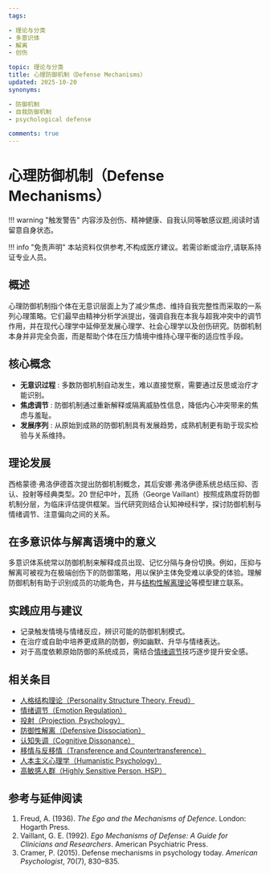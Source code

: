 ```yaml
---
tags:

- 理论与分类
- 多意识体
- 解离
- 创伤

topic: 理论与分类
title: 心理防御机制（Defense Mechanisms）
updated: 2025-10-20
synonyms:

- 防御机制
- 自我防御机制
- psychological defense

comments: true
---
```


# 心理防御机制（Defense Mechanisms）

!!! warning "触发警告"
    内容涉及创伤、精神健康、自我认同等敏感议题,阅读时请留意自身状态。

!!! info "免责声明"
    本站资料仅供参考,不构成医疗建议。若需诊断或治疗,请联系持证专业人员。

## 概述

心理防御机制指个体在无意识层面上为了减少焦虑、维持自我完整性而采取的一系列心理策略。它们最早由精神分析学派提出，强调自我在本我与超我冲突中的调节作用，并在现代心理学中延伸至发展心理学、社会心理学以及创伤研究。防御机制本身并非完全负面，而是帮助个体在压力情境中维持心理平衡的适应性手段。

## 核心概念

- **无意识过程** : 多数防御机制自动发生，难以直接觉察，需要通过反思或治疗才能识别。
- **焦虑调节** : 防御机制通过重新解释或隔离威胁性信息，降低内心冲突带来的焦虑与羞耻。
- **发展序列** : 从原始到成熟的防御机制具有发展趋势，成熟机制更有助于现实检验与关系维持。

## 理论发展

西格蒙德·弗洛伊德首次提出防御机制概念，其后安娜·弗洛伊德系统总结压抑、否认、投射等经典类型。20 世纪中叶，瓦扬（George Vaillant）按照成熟度将防御机制分层，为临床评估提供框架。当代研究则结合认知神经科学，探讨防御机制与情绪调节、注意偏向之间的关系。

## 在多意识体与解离语境中的意义

多意识体系统常以防御机制来解释成员出现、记忆分隔与身份切换。例如，压抑与解离可被视为在极端创伤下的防御策略，用以保护主体免受难以承受的体验。理解防御机制有助于识别成员的功能角色，并与[结构性解离理论](Structural-Dissociation-Theory.md)等模型建立联系。

## 实践应用与建议

- 记录触发情境与情绪反应，辨识可能的防御机制模式。
- 在治疗或自助中培养更成熟的防御，例如幽默、升华与情绪表达。
- 对于高度依赖原始防御的系统成员，需结合[情绪调节](Emotion-Regulation.md)技巧逐步提升安全感。

## 相关条目

- [人格结构理论（Personality Structure Theory, Freud）](Personality-Structure-Theory.md)
- [情绪调节（Emotion Regulation）](Emotion-Regulation.md)
- [投射（Projection, Psychology）](Projection-Psychology.md)
- [防御性解离（Defensive Dissociation）](Defensive-Dissociation.md)
- [认知失调（Cognitive Dissonance）](Cognitive-Dissonance.md)
- [移情与反移情（Transference and Countertransference）](Transference-Countertransference.md)
- [人本主义心理学（Humanistic Psychology）](Humanistic-Psychology.md)
- [高敏感人群（Highly Sensitive Person, HSP）](Highly-Sensitive-Person.md)

## 参考与延伸阅读

1. Freud, A. (1936). *The Ego and the Mechanisms of Defence*. London: Hogarth Press.
2. Vaillant, G. E. (1992). *Ego Mechanisms of Defense: A Guide for Clinicians and Researchers*. American Psychiatric Press.
3. Cramer, P. (2015). Defense mechanisms in psychology today. *American Psychologist*, 70(7), 830–835.
